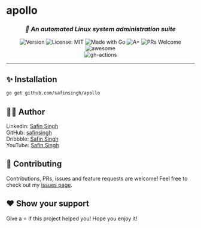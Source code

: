 <p align="center">
  <h1>apollo</h1>
</p>

<h3 align="center">
  <i>
    🤖 An automated Linux system administration suite
  </i>
</h3>

<p align="center">
  <img alt="Version" src="https://img.shields.io/badge/Version-1.0-red.svg" />
  <img alt="License: MIT" src="https://img.shields.io/badge/License-GPLv3-orange.svg" />
  <img alt="Made with Go" src="https://img.shields.io/badge/Made%20with-Go-yellow.svg" />
  <img alt="A+" src="https://goreportcard.com/badge/github.com/safinsingh/apollo">
  <img alt="PRs Welcome" src="https://img.shields.io/badge/PRs-Welcome-blue.svg">
  <img alt="awesome" src="https://img.shields.io/badge/Awesome-Yes-blueviolet">
  <br>
  <img alt="gh-actions" src="https://github.com/safinsingh/apollo/workflows/Go/badge.svg" />
</p>

<hr>

## ✨ Installation

```sh
go get github.com/safinsingh/apollo
```

## 👨‍💻 Author

Linkedin: [Safin Singh](https://www.linkedin.com/in/safin-singh-b2630918a/) <br>
GitHub: [safinsingh](https://github.com/safinsingh) <br>
Dribbble: [Safin Singh](https://dribbble.com/safinsingh/) <br>
YouTube: [Safin Singh](https://www.youtube.com/channel/UCvb01sUdAgcPAG1j0SLxAtA)

## 🤝 Contributing

Contributions, PRs, issues and feature requests are welcome! Feel free to check out my [issues page](https://github.com/safinsingh/midnight/issues).

## ❤️ Show your support

Give a ⭐️ if this project helped you!
Hope you enjoy it!
